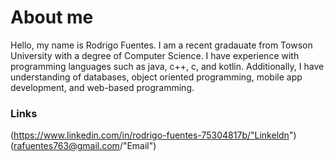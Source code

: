 # About me

  Hello, my name is Rodrigo Fuentes. I am a recent gradauate from Towson University with a degree of Computer Science.
I have experience with programming languages such as java, c++, c, and kotlin. Additionally, I have understanding of databases,
object oriented programming, mobile app development, and web-based programming. 

### Links
(https://www.linkedin.com/in/rodrigo-fuentes-75304817b/"Linkeldn")
(rafuentes763@gmail.com/"Email")
